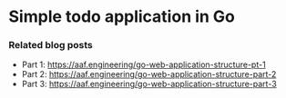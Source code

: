 # Simple todo application in Go

### Related blog posts
- Part 1: https://aaf.engineering/go-web-application-structure-pt-1
- Part 2: https://aaf.engineering/go-web-application-structure-part-2
- Part 3: https://aaf.engineering/go-web-application-structure-part-3
